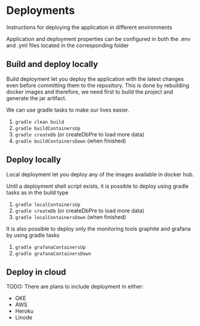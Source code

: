 # Deployments 

Instructions for deploying the application in different environments

Application and deployment properties can be configured in both the .env and .yml files located in the corresponding folder

## Build and deploy locally

Build deployment let you deploy the application with the latest changes even before committing them to the repository.
This is done by rebuilding docker images and therefore, we need first to build the project and generate the jar artifact. 

We can use gradle tasks to make our lives easier.

1. ```gradle clean build```
2. ```gradle buildContainersUp```
3. ```gradle createDb``` (or createDbPre to load more data)
4. ```gradle buildContainersDown``` (when finished)

## Deploy locally

Local deployment let you deploy any of the images available in docker hub.

Until a deployment shell script exists, it is possible to deploy using gradle tasks as in the build type

1. ```gradle localContainersUp```
2. ```gradle createDb``` (or createDbPre to load more data)
3. ```gradle localContainersDown``` (when finished)

It is also possible to deploy only the monitoring tools graphite and grafana by using gradle tasks

1. ```gradle grafanaContainersUp```
2. ```gradle grafanaContainersDown```

## Deploy in cloud

TODO: There are plans to include deployment in either:
* GKE
* AWS
* Heroku
* Linode
